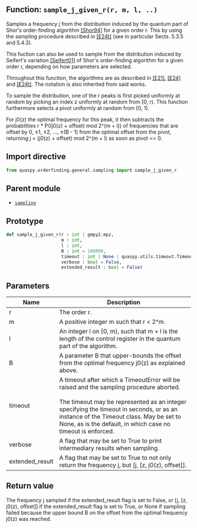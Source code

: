 ## Function: <code>sample\_j\_given\_r(r, m, l, ..)</code>
Samples a frequency j from the distribution induced by the quantum part of Shor's order-finding algorithm [[Shor94]](https://doi.org/10.1109/SFCS.1994.365700) for a given order r. This by using the sampling procedure described in [[E24t]](https://diva-portal.org/smash/get/diva2:1902626/FULLTEXT01.pdf) (see in particular Sects. 5.3.5 and 5.4.3).

This fuction can also be used to sample from the distribution induced by Seifert's variation [[Seifert01]](https://doi.org/10.1007/3-540-45353-9_24) of Shor's order-finding algorithm for a given order r, depending on how parameters are selected.

Throughout this function, the algorithms are as described in [[E21]](https://doi.org/10.1515/jmc-2020-0006), [[E24]](https://doi.org/10.1145/3655026) and [[E24t]](https://diva-portal.org/smash/get/diva2:1902626/FULLTEXT01.pdf). The notation is also inherited from said works.

To sample the distribution, one of the r peaks is first picked uniformly at random by picking an index z uniformly at random from [0, r). This function furthermore selects a pivot uniformly at random from [0, 1).

For j0(z) the optimal frequency for this peak, it then subtracts the probabilities r * P((j0(z) + offset) mod 2^(m + l)) of frequencies that are offset by 0, ±1, ±2, ..., ±(B - 1) from the optimal offset from the pivot, returning j = (j0(z) + offset) mod 2^(m + l) as soon as pivot <= 0.

## Import directive
```python
from quaspy.orderfinding.general.sampling import sample_j_given_r
```

## Parent module
- [<code>sampling</code>](README.md)

## Prototype
```python
def sample_j_given_r(r : int | gmpy2.mpz,
                     m : int,
                     l : int,
                     B : int = 100000,
                     timeout : int | None | quaspy.utils.timeout.Timeout = None,
                     verbose : bool = False,
                     extended_result : bool = False)
```

## Parameters
| <b>Name</b> | <b>Description</b> |
| ----------- | ------------------ |
| r | The order r. |
| m | A positive integer m such that r < 2^m. |
| l | An integer l on [0, m), such that m + l is the length of the control register in the quantum part of the algorithm. |
| B | A parameter B that upper-bounds the offset from the optimal frequency j0(z) as explained above. |
| timeout | A timeout after which a TimeoutError will be raised and the sampling procedure aborted.<br><br>The timeout may be represented as an integer specifying the timeout in seconds, or as an instance of the Timeout class. May be set to None, as is the default, in which case no timeout is enforced. |
| verbose | A flag that may be set to True to print intermediary results when sampling. |
| extended_result | A flag that may be set to True to not only return the frequency j, but [j, [z, j0(z), offset]]. |

## Return value
The frequency j sampled if the extended_result flag is set to False, or [j, [z, j0(z), offset]] if the extended_result flag is set to True, or None if sampling failed because the upper bound B on the offset from the optimal frequency j0(z) was reached.

